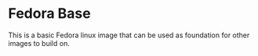 # Fedora Base
This is a basic Fedora linux image that can be used as foundation for other images to build on.
